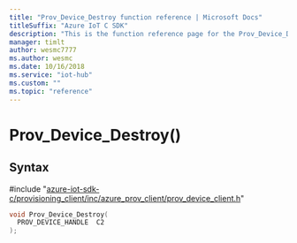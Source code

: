```yaml
---                             
title: "Prov_Device_Destroy function reference | Microsoft Docs" 
titleSuffix: "Azure IoT C SDK"            
description: "This is the function reference page for the Prov_Device_Destroy() function in the Azure IoT C SDK. This SDK is used with Azure IoT Hub and Azure IoT Hub Device Provisioning Service"            
manager: timlt                 
author: wesmc7777              
ms.author: wesmc               
ms.date: 10/16/2018                    
ms.service: "iot-hub"             
ms.custom: ""                
ms.topic: "reference"        
---                            
```


# Prov_Device_Destroy()

## Syntax

\#include "[azure-iot-sdk-c/provisioning_client/inc/azure_prov_client/prov_device_client.h](../prov-device-client-h.md)"  
```C
void Prov_Device_Destroy(
  PROV_DEVICE_HANDLE  C2
);
```

